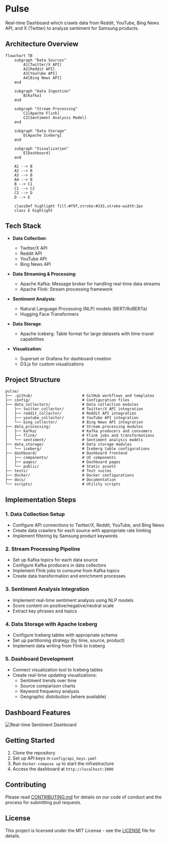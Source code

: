 # Pulse
Real-time Dashboard which crawls data from Reddit, YouTube, Bing News API, and X (Twitter) to analyze sentiment for Samsung products.

## Architecture Overview

```mermaid
flowchart TB
    subgraph "Data Sources"
        A1[Twitter/X API]
        A2[Reddit API]
        A3[YouTube API]
        A4[Bing News API]
    end

    subgraph "Data Ingestion"
        B[Kafka]
    end

    subgraph "Stream Processing"
        C1[Apache Flink]
        C2[Sentiment Analysis Model]
    end

    subgraph "Data Storage"
        D[Apache Iceberg]
    end

    subgraph "Visualization"
        E[Dashboard]
    end

    A1 --> B
    A2 --> B
    A3 --> B
    A4 --> B
    B --> C1
    C1 --> C2
    C2 --> D
    D --> E

    classDef highlight fill:#f9f,stroke:#333,stroke-width:2px
    class E highlight
```

## Tech Stack

- **Data Collection**:
  - Twitter/X API
  - Reddit API
  - YouTube API
  - Bing News API

- **Data Streaming & Processing**:
  - Apache Kafka: Message broker for handling real-time data streams
  - Apache Flink: Stream processing framework

- **Sentiment Analysis**:
  - Natural Language Processing (NLP) models (BERT/RoBERTa)
  - Hugging Face Transformers

- **Data Storage**:
  - Apache Iceberg: Table format for large datasets with time-travel capabilities

- **Visualization**:
  - Superset or Grafana for dashboard creation
  - D3.js for custom visualizations

## Project Structure

```
pulse/
├── .github/                      # GitHub workflows and templates
├── config/                       # Configuration files
├── data_collectors/              # Data collection modules
│   ├── twitter_collector/        # Twitter/X API integration
│   ├── reddit_collector/         # Reddit API integration
│   ├── youtube_collector/        # YouTube API integration
│   └── bing_collector/           # Bing News API integration
├── data_processing/              # Stream processing modules
│   ├── kafka/                    # Kafka producers and consumers
│   ├── flink/                    # Flink jobs and transformations
│   └── sentiment/                # Sentiment analysis models
├── data_storage/                 # Data storage modules
│   └── iceberg/                  # Iceberg table configurations
├── dashboard/                    # Dashboard frontend
│   ├── components/               # UI components
│   ├── pages/                    # Dashboard pages
│   └── public/                   # Static assets
├── tests/                        # Test suites
├── docker/                       # Docker configurations
├── docs/                         # Documentation
└── scripts/                      # Utility scripts
```

## Implementation Steps

### 1. Data Collection Setup

- Configure API connections to Twitter/X, Reddit, YouTube, and Bing News
- Create data crawlers for each source with appropriate rate limiting
- Implement filtering by Samsung product keywords

### 2. Stream Processing Pipeline

- Set up Kafka topics for each data source
- Configure Kafka producers in data collectors
- Implement Flink jobs to consume from Kafka topics
- Create data transformation and enrichment processes

### 3. Sentiment Analysis Integration

- Implement real-time sentiment analysis using NLP models
- Score content on positive/negative/neutral scale
- Extract key phrases and topics

### 4. Data Storage with Apache Iceberg

- Configure Iceberg tables with appropriate schema
- Set up partitioning strategy (by time, source, product)
- Implement data writing from Flink to Iceberg

### 5. Dashboard Development

- Connect visualization tool to Iceberg tables
- Create real-time updating visualizations:
  - Sentiment trends over time
  - Source comparison charts
  - Keyword frequency analysis
  - Geographic distribution (where available)

## Dashboard Features

![Real-time Sentiment Dashboard](https://media.giphy.com/media/v1.Y)

## Getting Started

1. Clone the repository
2. Set up API keys in `config/api_keys.yaml`
3. Run `docker-compose up` to start the infrastructure
4. Access the dashboard at `http://localhost:3000`

## Contributing

Please read [CONTRIBUTING.md](CONTRIBUTING.md) for details on our code of conduct and the process for submitting pull requests.

## License

This project is licensed under the MIT License - see the [LICENSE](LICENSE) file for details.
